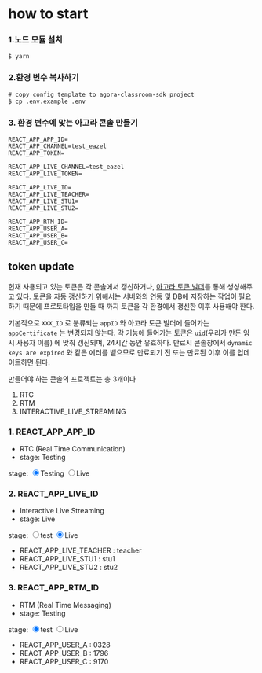 # how to start

### 1.노드 모듈 설치
```
$ yarn
```

### 2.환경 변수 복사하기

```
# copy config template to agora-classroom-sdk project
$ cp .env.example .env
```

### 3. 환경 변수에 맞는 아고라 콘솔 만들기

```
REACT_APP_APP_ID=
REACT_APP_CHANNEL=test_eazel
REACT_APP_TOKEN=

REACT_APP_LIVE_CHANNEL=test_eazel
REACT_APP_LIVE_TOKEN=

REACT_APP_LIVE_ID=
REACT_APP_LIVE_TEACHER=
REACT_APP_LIVE_STU1=
REACT_APP_LIVE_STU2=

REACT_APP_RTM_ID=
REACT_APP_USER_A=
REACT_APP_USER_B=
REACT_APP_USER_C=
```

## token update

현재 사용되고 있는 토큰은 각 콘솔에서 갱신하거나, [아고라 토큰 빌더](https://webdemo.agora.io/token-builder/)를 통해 생성해주고 있다. 토큰을 자동 갱신하기 위해서는 서버와의 연동 및 DB에 저장하는 작업이 필요하기 때문에 프로토타입을 만들 때 까지 토큰을 각 환경에서 갱신한 이후 사용해야 한다.

기본적으로 `XXX_ID` 로 분류되는 `appID` 와 아고라 토큰 빌더에 들어가는 `appCertificate` 는 변경되지 않는다. 각 기능에 들어가는 토큰은 `uid`(우리가 만든 임시 사용자 이름) 에 맞춰 갱신되며, 24시간 동안 유효하다. 만료시 콘솔창에서 `dynamic keys are expired` 와 같은 에러를 뱉으므로 만료되기 전 또는 만료된 이후 이를 업데이트하면 된다.

만들어야 하는 콘솔의 프로젝트는 총 3개이다

1. RTC
2. RTM
3. INTERACTIVE_LIVE_STREAMING

### 1. REACT_APP_APP_ID

- RTC (Real Time Communication)
- stage: Testing

<span>stage: </span>
<input type="radio" checked name="RTC">Testing</input>
<input type="radio"  name="RTC">Live</input>

### 2. REACT_APP_LIVE_ID

- Interactive Live Streaming
- stage: Live

<span>stage: </span>
<input type="radio"  name="LIVE" >test</input>
<input type="radio" checked name="LIVE">Live</input>

- REACT_APP_LIVE_TEACHER : teacher
- REACT_APP_LIVE_STU1 : stu1
- REACT_APP_LIVE_STU2 : stu2


### 3. REACT_APP_RTM_ID

- RTM (Real Time Messaging)
- stage: Testing

<span>stage: </span>
<input type="radio" checked name="RTM" >test</input>
<input type="radio"  name="RTM">Live</input>

- REACT_APP_USER_A : 0328
- REACT_APP_USER_B : 1796
- REACT_APP_USER_C : 9170